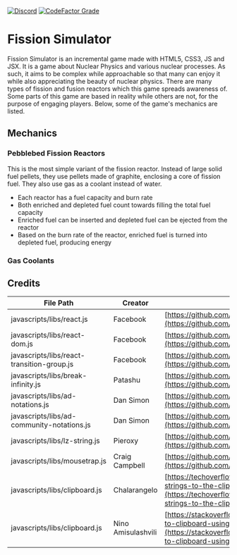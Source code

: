 [![Discord](https://img.shields.io/discord/579354150639370348?color=7389D8&label=Discord&labelColor=6A7EC2&logo=discord&logoColor=FFFFFF&style=plastic)](https://discord.gg/RyQwwzW)
[![CodeFactor Grade](https://img.shields.io/codefactor/grade/github/redfire75369/fission-simulator/overhaul-dev?label=CodeFactor&labelColor=5D5D5D&logo=codefactor&logoColor=50D690&style=plastic)](https://www.codefactor.io/repository/github/redfire75369/fission-simulator/branches/overhaul-dev)

# Fission Simulator
Fission Simulator is an incremental game made with HTML5, CSS3, JS and JSX. It is a game about Nuclear Physics and various nuclear processes. As such, it aims to be complex while approachable so that many can enjoy it while also appreciating the beauty of nuclear physics.
There are many types of fission and fusion reactors which this game spreads awareness of. Some parts of this game are based in reality while others are not, for the purpose of engaging players. Below, some of the game's mechanics are listed.

## Mechanics
### Pebblebed Fission Reactors
This is the most simple variant of the fission reactor. Instead of large solid fuel pellets, they use pellets made of graphite, enclosing a core of fission fuel. They also use gas as a coolant instead of water.
- Each reactor has a fuel capacity and burn rate
- Both enriched and depleted fuel count towards filling the total fuel capacity
- Enriched fuel can be inserted and depleted fuel can be ejected from the reactor
- Based on the burn rate of the reactor, enriched fuel is turned into depleted fuel, producing energy

### Gas Coolants

## Credits
| File Path | Creator | Website |
| ------------- | ------------ | ------------ |
| javascripts/libs/react.js | Facebook | [https://github.com/facebook/react](https://github.com/facebook/react) |
| javascripts/libs/react-dom.js | Facebook | [https://github.com/facebook/react](https://github.com/facebook/react) |
| javascripts/libs/react-transition-group.js | Facebook | [https://github.com/reactjs/react-transition-group](https://github.com/reactjs/react-transition-group) |
| javascripts/libs/break-infinity.js | Patashu | [https://github.com/Patashu/break_infinity.js](https://github.com/Patashu/break_infinity.js)|
| javascripts/libs/ad-notations.js | Dan Simon | [https://github.com/antimatter-dimensions/notations/](https://github.com/antimatter-dimensions/notations) |
| javascripts/libs/ad-community-notations.js | Dan Simon | [https://github.com/antimatter-dimensions/notations](https://github.com/antimatter-dimensions/notations) |
| javascripts/libs/lz-string.js | Pieroxy | [https://github.com/pieroxy/lz-string](https://github.com/pieroxy/lz-string) |
| javascripts/libs/mousetrap.js | Craig Campbell | [https://github.com/ccampbell/mousetrap](https://github.com/ccampbell/mousetrap) |
| javascripts/libs/clipboard.js | Chalarangelo | [https://techoverflow.net/2018/03/30/copying-strings-to-the-clipboard-using-pure-javascript/](https://techoverflow.net/2018/03/30/copying-strings-to-the-clipboard-using-pure-javascript/) |
| javascripts/libs/clipboard.js | Nino Amisulashvili | [https://stackoverflow.com/questions/34045777/copy-to-clipboard-using-javascript-in-ios/](https://stackoverflow.com/questions/34045777/copy-to-clipboard-using-javascript-in-ios/) |

<!-- | javascripts/libs/katex.js | KaTeX | [https://github.com/KaTeX/KaTeX](https://github.com/KaTeX/KaTeX)|
| javascripts/libs/auto-render.js | KaTeX | [https://github.com/KaTeX/KaTeX](https://github.com/KaTeX/KaTeX) |
| javascripts/newsrelay.js | Hevipelle | [https://github.com/IvarK/IvarK.github.io](https://github.com/IvarK/IvarK.github.io) | -->
